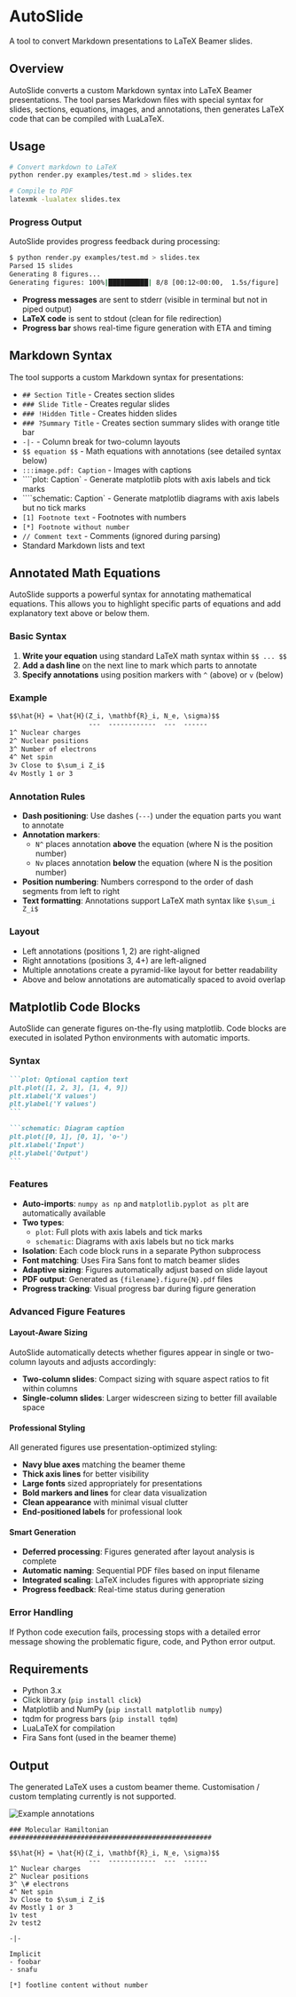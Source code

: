 # AutoSlide

A tool to convert Markdown presentations to LaTeX Beamer slides.

## Overview

AutoSlide converts a custom Markdown syntax into LaTeX Beamer presentations. The tool parses Markdown files with special syntax for slides, sections, equations, images, and annotations, then generates LaTeX code that can be compiled with LuaLaTeX.

## Usage

```bash
# Convert markdown to LaTeX
python render.py examples/test.md > slides.tex

# Compile to PDF
latexmk -lualatex slides.tex
```

### Progress Output

AutoSlide provides progress feedback during processing:

```bash
$ python render.py examples/test.md > slides.tex
Parsed 15 slides
Generating 8 figures...
Generating figures: 100%|██████████| 8/8 [00:12<00:00,  1.5s/figure]
```

- **Progress messages** are sent to stderr (visible in terminal but not in piped output)
- **LaTeX code** is sent to stdout (clean for file redirection)
- **Progress bar** shows real-time figure generation with ETA and timing

## Markdown Syntax

The tool supports a custom Markdown syntax for presentations:

- `## Section Title` - Creates section slides
- `### Slide Title` - Creates regular slides
- `### !Hidden Title` - Creates hidden slides
- `### ?Summary Title` - Creates section summary slides with orange title bar
- `-|-` - Column break for two-column layouts
- `$$ equation $$` - Math equations with annotations (see detailed syntax below)
- `:::image.pdf: Caption` - Images with captions
- ````plot: Caption` - Generate matplotlib plots with axis labels and tick marks
- ````schematic: Caption` - Generate matplotlib diagrams with axis labels but no tick marks
- `[1] Footnote text` - Footnotes with numbers
- `[*] Footnote without number`
- `// Comment text` - Comments (ignored during parsing)
- Standard Markdown lists and text

## Annotated Math Equations

AutoSlide supports a powerful syntax for annotating mathematical equations. This allows you to highlight specific parts of equations and add explanatory text above or below them.

### Basic Syntax

1. **Write your equation** using standard LaTeX math syntax within `$$ ... $$`
2. **Add a dash line** on the next line to mark which parts to annotate
3. **Specify annotations** using position markers with `^` (above) or `v` (below)

### Example

```markdown
$$\hat{H} = \hat{H}(Z_i, \mathbf{R}_i, N_e, \sigma)$$
                    ---  ------------  ---  ------
1^ Nuclear charges
2^ Nuclear positions  
3^ Number of electrons
4^ Net spin
3v Close to $\sum_i Z_i$
4v Mostly 1 or 3
```

### Annotation Rules

- **Dash positioning**: Use dashes (`---`) under the equation parts you want to annotate
- **Annotation markers**:
  - `N^` places annotation **above** the equation (where N is the position number)
  - `Nv` places annotation **below** the equation (where N is the position number)
- **Position numbering**: Numbers correspond to the order of dash segments from left to right
- **Text formatting**: Annotations support LaTeX math syntax like `$\sum_i Z_i$`

### Layout

- Left annotations (positions 1, 2) are right-aligned
- Right annotations (positions 3, 4+) are left-aligned  
- Multiple annotations create a pyramid-like layout for better readability
- Above and below annotations are automatically spaced to avoid overlap

## Matplotlib Code Blocks

AutoSlide can generate figures on-the-fly using matplotlib. Code blocks are executed in isolated Python environments with automatic imports.

### Syntax

````markdown
```plot: Optional caption text
plt.plot([1, 2, 3], [1, 4, 9])
plt.xlabel('X values')
plt.ylabel('Y values')
```

```schematic: Diagram caption
plt.plot([0, 1], [0, 1], 'o-')
plt.xlabel('Input')
plt.ylabel('Output')
```
````

### Features

- **Auto-imports**: `numpy as np` and `matplotlib.pyplot as plt` are automatically available
- **Two types**:
  - `plot`: Full plots with axis labels and tick marks
  - `schematic`: Diagrams with axis labels but no tick marks
- **Isolation**: Each code block runs in a separate Python subprocess
- **Font matching**: Uses Fira Sans font to match beamer slides
- **Adaptive sizing**: Figures automatically adjust based on slide layout
- **PDF output**: Generated as `{filename}.figure{N}.pdf` files
- **Progress tracking**: Visual progress bar during figure generation

### Advanced Figure Features

#### Layout-Aware Sizing
AutoSlide automatically detects whether figures appear in single or two-column layouts and adjusts accordingly:

- **Two-column slides**: Compact sizing with square aspect ratios to fit within columns
- **Single-column slides**: Larger widescreen sizing to better fill available space

#### Professional Styling
All generated figures use presentation-optimized styling:

- **Navy blue axes** matching the beamer theme
- **Thick axis lines** for better visibility
- **Large fonts** sized appropriately for presentations
- **Bold markers and lines** for clear data visualization
- **Clean appearance** with minimal visual clutter
- **End-positioned labels** for professional look

#### Smart Generation
- **Deferred processing**: Figures generated after layout analysis is complete
- **Automatic naming**: Sequential PDF files based on input filename
- **Integrated scaling**: LaTeX includes figures with appropriate sizing
- **Progress feedback**: Real-time status during generation

### Error Handling

If Python code execution fails, processing stops with a detailed error message showing the problematic figure, code, and Python error output.

## Requirements

- Python 3.x
- Click library (`pip install click`)
- Matplotlib and NumPy (`pip install matplotlib numpy`)
- tqdm for progress bars (`pip install tqdm`)
- LuaLaTeX for compilation
- Fira Sans font (used in the beamer theme)

## Output

The generated LaTeX uses a custom beamer theme. Customisation / custom templating currently is not supported.

![Example annotations](example.png)

```
### Molecular Hamiltonian ###################################################

$$\hat{H} = \hat{H}(Z_i, \mathbf{R}_i, N_e, \sigma)$$
                    ---  ------------  ---  ------
1^ Nuclear charges
2^ Nuclear positions
3^ \# electrons
4^ Net spin
3v Close to $\sum_i Z_i$
4v Mostly 1 or 3
1v test
2v test2

-|-

Implicit
- foobar
- snafu

[*] footline content without number

```